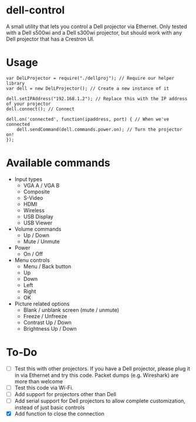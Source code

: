 dell-control
============

A small utility that lets you control a Dell projector via Ethernet. Only tested with a Dell s500wi and a Dell s300wi projector, but should work with any Dell projector that has a Crestron UI.

Usage
=====

    var DelLProjector = require("./dellproj"); // Require our helper library
    var dell = new DelLProjector(); // Create a new instance of it
    
    dell.setIPAddress("192.168.1.2"); // Replace this with the IP address of your projector
    dell.connect(); // Connect
    
    dell.on('connected', function(ipaddress, port) { // When we've connected
	    dell.sendCommand(dell.commands.power.on); // Turn the projector on!
    });
    
Available commands
==================

* Input types
  * VGA A / VGA B
  * Composite
  * S-Video
  * HDMI
  * Wireless
  * USB Display
  * USB Viewer
* Volume commands
  * Up / Down
  * Mute / Unmute
* Power
  * On / Off
* Menu controls
  * Menu / Back button
  * Up
  * Down
  * Left
  * Right
  * OK
* Picture related options
  * Blank / unblank screen (mute / unmute)
  * Freeze / Unfreeze
  * Contrast Up / Down
  * Brightness Up / Down
    

To-Do
=====

- [ ] Test this with other projectors. If you have a Dell projector, please plug it in via Ethernet and try this code. Packet dumps (e.g. Wireshark) are more than welcome 
- [ ] Test this code via Wi-Fi.
- [ ] Add support for projectors other than Dell
- [ ] Add serial support for Dell projectors to allow complete customization, instead of just basic controls
- [x] Add function to close the connection